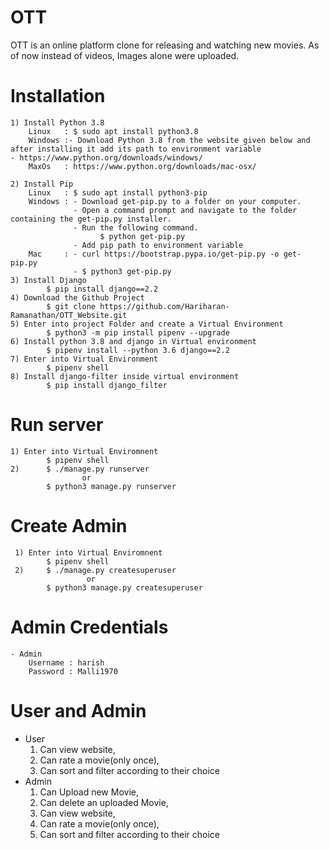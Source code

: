 # OTT

OTT is an online platform clone for releasing and watching new movies. As of now instead of videos, Images alone were uploaded.

# Installation
    1) Install Python 3.8
        Linux   : $ sudo apt install python3.8
        Windows :- Download Python 3.8 from the website given below and after installing it add its path to environment variable                                    - https://www.python.org/downloads/windows/
        MaxOs   : https://www.python.org/downloads/mac-osx/
        
    2) Install Pip
        Linux   : $ sudo apt install python3-pip
        Windows : - Download get-pip.py to a folder on your computer.
                  - Open a command prompt and navigate to the folder containing the get-pip.py installer.
                  - Run the following command.
                        $ python get-pip.py
                  - Add pip path to environment variable
        Mac     : - curl https://bootstrap.pypa.io/get-pip.py -o get-pip.py
                  - $ python3 get-pip.py
    3) Install Django
            $ pip install django==2.2 
    4) Download the Github Project
            $ git clone https://github.com/Hariharan-Ramanathan/OTT_Website.git
    5) Enter into project Folder and create a Virtual Environment 
            $ python3 -m pip install pipenv --upgrade
    6) Install python 3.8 and django in Virtual environment
            $ pipenv install --python 3.6 django==2.2
    7) Enter into Virtual Environment
            $ pipenv shell
    8) Install django-filter inside virtual environment
            $ pip install django_filter 

# Run server
    1) Enter into Virtual Enviromnent
            $ pipenv shell
    2)      $ ./manage.py runserver 
                    or
            $ python3 manage.py runserver
            
# Create Admin 
     1) Enter into Virtual Enviromnent
            $ pipenv shell
     2)     $ ./manage.py createsuperuser
                     or
            $ python3 manage.py createsuperuser

# Admin Credentials
    - Admin 
        Username : harish
        Password : Malli1970

# User and Admin        
- User
    1) Can view website, 
    2) Can rate a movie(only once),
    3) Can sort and filter according to their choice
- Admin
    1) Can Upload new Movie,
    2) Can delete an uploaded Movie,
    3) Can view website, 
    4) Can rate a movie(only once),
    5) Can sort and filter according to their choice
    
    
  
